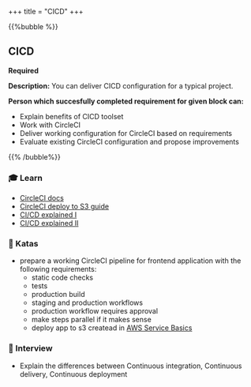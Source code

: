 +++
title = "CICD"
+++

{{%bubble %}}

## CICD

**Required**

**Description:** You can deliver CICD configuration for a typical project.


**Person which succesfully completed requirement for given block can:**

- Explain benefits of CICD toolset
- Work with CircleCI
- Deliver working configuration for CircleCI based on requirements
- Evaluate existing CircleCI configuration and propose improvements

{{% /bubble%}}

### 🎓 Learn
- [CircleCI docs](https://circleci.com/docs/)
- [CircleCI deploy to S3 guide](https://circleci.com/docs/2.0/deployment-examples/)
- [CI/CD explained I](https://www.freecodecamp.org/news/the-real-difference-between-ci-and-cd)
- [CI/CD explained II](https://www.atlassian.com/continuous-delivery/principles/continuous-integration-vs-delivery-vs-deployment)

### 📝 Katas
- prepare a working CircleCI pipeline for frontend application with the following requirements:
  - static code checks
  - tests
  - production build
  - staging and production workflows
  - production workflow requires approval
  - make steps parallel if it makes sense
  - deploy app to s3 createad in [AWS Service Basics](/devops/junior_i/aws_services_basic/)
### 🎤 Interview
- Explain the differences between Continuous integration, Continuous delivery, Continuous deployment
